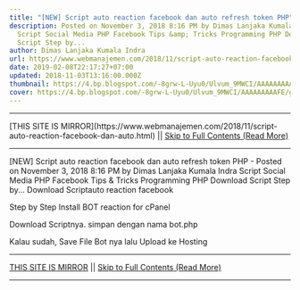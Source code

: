 ```yaml
---
title: "[NEW] Script auto reaction facebook dan auto refresh token PHP"
description: Posted on November 3, 2018 8:16 PM by Dimas Lanjaka Kumala Indra
  Script Social Media PHP Facebook Tips &amp; Tricks Programming PHP Download
  Script Step by...
author: Dimas Lanjaka Kumala Indra
url: https://www.webmanajemen.com/2018/11/script-auto-reaction-facebook-dan-auto.html
date: 2019-02-08T22:17:27+07:00
updated: 2018-11-03T13:16:00.000Z
thumbnail: https://4.bp.blogspot.com/-8grw-L-Uyu0/Ulvum_9MWCI/AAAAAAAAAFE/gAP0SrSBdWE/s280/cp.png
cover: https://4.bp.blogspot.com/-8grw-L-Uyu0/Ulvum_9MWCI/AAAAAAAAAFE/gAP0SrSBdWE/s280/cp.png
---
```


<hr/> [THIS SITE IS MIRROR](https://www.webmanajemen.com/2018/11/script-auto-reaction-facebook-dan-auto.html) || <a href="https://www.webmanajemen.com/2018/11/script-auto-reaction-facebook-dan-auto.html" rel="follow" class="button" id="read-more">Skip to Full Contents (Read More)</a> <hr/> [NEW] Script auto reaction facebook dan auto refresh token PHP - Posted on November 3, 2018 8:16 PM by Dimas Lanjaka Kumala Indra Script Social Media PHP Facebook Tips &amp; Tricks Programming PHP Download Script Step by... Download Scriptauto reaction facebook  
  
   
Step by Step Install BOT reaction for cPanel
   
Download Scriptnya. simpan dengan nama bot.php
   
Kalau sudah, Save File Bot nya lalu Upload ke Hosting <hr/> [THIS SITE IS MIRROR](https://www.webmanajemen.com/2018/11/script-auto-reaction-facebook-dan-auto.html) || <a href="https://www.webmanajemen.com/2018/11/script-auto-reaction-facebook-dan-auto.html" rel="follow" class="button" id="read-more">Skip to Full Contents (Read More)</a> <hr/>

<script>
    if (location.host.includes('dimaslanjaka12')) {
      location.replace('https://www.webmanajemen.com/2018/11/script-auto-reaction-facebook-dan-auto.html');
    }
  </script>